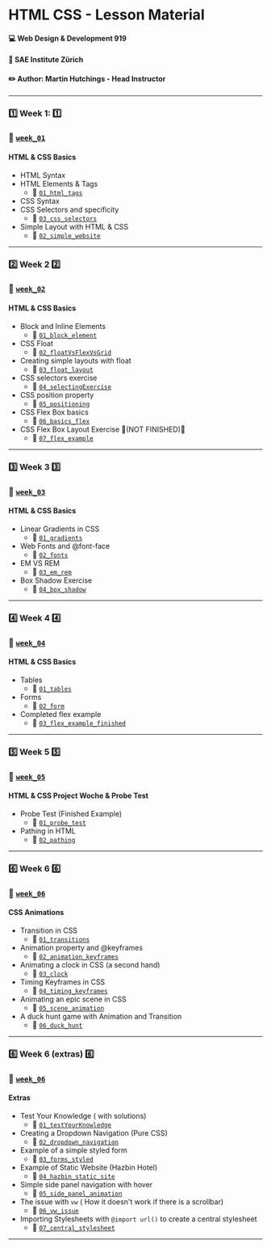 # HTML CSS - Lesson Material
#### :computer: Web Design & Development 919
#### :school: SAE Institute Zürich
#### :pencil2: Author: Martin Hutchings - Head Instructor

---

### :one: Week 1: :one:
### :file_folder: [`week_01`](https://github.com/stribis/html_css_wdd919/tree/master/week_01)
#### HTML & CSS Basics

* HTML Syntax 
* HTML Elements & Tags
  * :file_folder: [`01_html_tags`](https://github.com/stribis/html_css_wdd919/tree/master/week_01/01_html_tags)
* CSS Syntax 
* CSS Selectors and specificity 
  * :file_folder: [`03_css_selectors`](https://github.com/stribis/html_css_wdd919/tree/master/week_01/03_css_selectors)
* Simple Layout with HTML & CSS
  * :file_folder: [`02_simple_website`](https://github.com/stribis/html_css_wdd919/tree/master/week_01/02_simple_website)
--- 

### :two: Week 2 :two:
### :file_folder: [`week_02`](https://github.com/stribis/html_css_wdd919/tree/master/week_02)
#### HTML & CSS Basics

* Block and Inline Elements
  * :file_folder: [`01_block_element`](https://github.com/stribis/html_css_wdd919/tree/master/week_02/01_block_element)
* CSS Float
  * :file_folder: [`02_floatVsFlexVsGrid`](https://github.com/stribis/html_css_wdd919/tree/master/week_02/02_floatVsFlexVsGrid)
* Creating simple layouts with float
  * :file_folder: [`03_float_layout`](https://github.com/stribis/html_css_wdd919/tree/master/week_02/03_float_layout)
* CSS selectors exercise
  * :file_folder: [`04_selectingExercise`](https://github.com/stribis/html_css_wdd919/tree/master/week_02/04_selectingExercise)
* CSS position property
  * :file_folder: [`05_positioning`](https://github.com/stribis/html_css_wdd919/tree/master/week_02/05_positioning)
* CSS Flex Box basics
  * :file_folder: [`06_basics_flex`](https://github.com/stribis/html_css_wdd919/tree/master/week_02/06_basics_flex)
* CSS Flex Box Layout Exercise :construction_worker:(NOT FINISHED):construction_worker:
  * :file_folder: [`07_flex_example`](https://github.com/stribis/html_css_wdd919/tree/master/week_02/07_flex_example)
--- 

### :three: Week 3 :three:
### :file_folder: [`week_03`](https://github.com/stribis/html_css_wdd919/tree/master/week_03)
#### HTML & CSS Basics

* Linear Gradients in CSS 
  * :file_folder: [`01_gradients`](https://github.com/stribis/html_css_wdd919/tree/master/week_03/01_gradients)
* Web Fonts and @font-face 
  * :file_folder: [`02_fonts`](https://github.com/stribis/html_css_wdd919/tree/master/week_03/02_fonts)
* EM VS REM 
  * :file_folder: [`03_em_rem`](https://github.com/stribis/html_css_wdd919/tree/master/week_03/03_em_rem)
* Box Shadow Exercise
  * :file_folder: [`04_box_shadow`](https://github.com/stribis/html_css_wdd919/tree/master/week_03/04_box_shadow)

---

### :four: Week 4 :four:
### :file_folder: [`week_04`](https://github.com/stribis/html_css_wdd919/tree/master/week_04)
#### HTML & CSS Basics

* Tables
  * :file_folder: [`01_tables`](https://github.com/stribis/html_css_wdd919/tree/master/week_04/01_tables)
* Forms
  * :file_folder: [`02_form`](https://github.com/stribis/html_css_wdd919/tree/master/week_04/02_form)
* Completed flex example
  * :file_folder: [`03_flex_example_finished`](https://github.com/stribis/html_css_wdd919/tree/master/week_04/03_flex_example_finished)

---

### :five: Week 5 :five:
### :file_folder: [`week_05`](https://github.com/stribis/html_css_wdd919/tree/master/week_05)
#### HTML & CSS Project Woche & Probe Test

* Probe Test (Finished Example)
  * :file_folder: [`01_probe_test`](https://github.com/stribis/html_css_wdd919/tree/master/week_05/01_probe_test)
* Pathing in HTML 
  * :file_folder: [`02_pathing`](https://github.com/stribis/html_css_wdd919/tree/master/week_05/02_pathing)

---

### :six: Week 6 :six:
### :file_folder: [`week_06`](https://github.com/stribis/html_css_wdd919/tree/master/week_06_animation)
#### CSS Animations

* Transition in CSS
  * :file_folder: [`01_transitions`](https://github.com/stribis/html_css_wdd919/tree/master/week_06_animation/01_transitions)
* Animation property and @keyframes
  * :file_folder: [`02_animation_keyframes`](https://github.com/stribis/html_css_wdd919/tree/master/week_06_animation/02_animation_keyframes)
* Animating a clock in CSS (a second hand)
  * :file_folder: [`03_clock`](https://github.com/stribis/html_css_wdd919/tree/master/week_06_animation/03_clock)
* Timing Keyframes in CSS
  * :file_folder: [`04_timing_keyframes`](https://github.com/stribis/html_css_wdd919/tree/master/week_06_animation/04_timing_keyframes)
* Animating an epic scene in CSS
  * :file_folder: [`05_scene_animation`](https://github.com/stribis/html_css_wdd919/tree/master/week_06_animation/05_scene_animation)
* A duck hunt game with Animation and Transition
  * :file_folder: [`06_duck_hunt`](https://github.com/stribis/html_css_wdd919/tree/master/week_06_animation/06_duck_hunt)

---

### :six: Week 6 (extras) :six:
### :file_folder: [`week_06`](https://github.com/stribis/html_css_wdd919/tree/master/week_06_extras)
#### Extras

* Test Your Knowledge ( with solutions)
  * :file_folder: [`01_testYourKnowledge`](https://github.com/stribis/html_css_wdd919/tree/master/week_06_extras/01_testYourKnowledge)
* Creating a Dropdown Navigation (Pure CSS)
  * :file_folder: [`02_dropdown_navigation`](https://github.com/stribis/html_css_wdd919/tree/master/week_06_extras/02_dropdown_navigation)
* Example of a simple styled form
  * :file_folder: [`03_forms_styled`](https://github.com/stribis/html_css_wdd919/tree/master/week_06_extras/03_forms_styled)
* Example of Static Website (Hazbin Hotel)
  * :file_folder: [`04_hazbin_static_site`](https://github.com/stribis/html_css_wdd919/tree/master/week_06_extras/04_hazbin_static_site)
* Simple side panel navigation with hover
  * :file_folder: [`05_side_panel_animation`](https://github.com/stribis/html_css_wdd919/tree/master/week_06_extras/05_side_panel_animation)
* The issue with `vw` ( How it doesn't work if there is a scrollbar)
  * :file_folder: [`06_vw_issue`](https://github.com/stribis/html_css_wdd919/tree/master/week_06_extras/06_vw_issue)
* Importing Stylesheets with `@import url()` to create a central stylesheet
  * :file_folder: [`07_central_stylesheet`](https://github.com/stribis/html_css_wdd919/tree/master/week_06_extras/07_central_stylesheet)

---